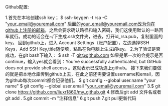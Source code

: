 Github配置:

1.首先在本地创建ssh key；
$ ssh-keygen -t rsa -C "your_email@youremail.com"
后面的your_email@youremail.com改为你在github上注册的邮箱，之后会要求确认路径和输入密码，我们这使用默认的一路回车就行。成功的话会在~/下生成.ssh文件夹，进去，打开id_rsa.pub，复制里面的key。
回到github上，进入 Account Settings（账户配置），左边选择SSH Keys，Add SSH Key,title随便填，粘贴在你电脑上生成的key。
2.为了验证是否成功，在git bash下输入：
$ ssh -T git@github.com
如果是第一次的会提示是否continue，输入yes就会看到：You've successfully authenticated, but GitHub does not provide shell access 。这就表示已成功连上github。
接下来我们要做的就是把本地仓库传到github上去，在此之前还需要设置username和email，因为github每次commit都会记录他们。
$ git config --global user.name "your name"
$ git config --global user.email "your_email@youremail.com"
3.$ git clone https://github.com/liuxr1860/my_github.git
4.修改后git add 文件名或者git add .
5.git commit -m "注释信息"
6.git push
7.git pull更新代码
